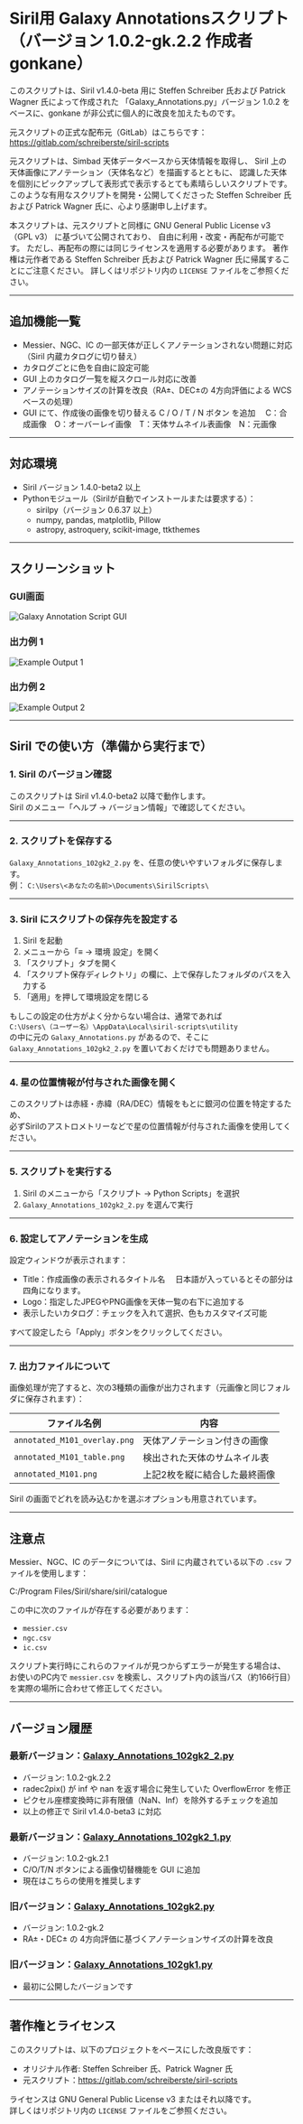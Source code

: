 # Siril用 Galaxy Annotationsスクリプト（バージョン 1.0.2-gk.2.2 作成者 gonkane）

このスクリプトは、Siril v1.4.0-beta 用に Steffen Schreiber 氏および Patrick Wagner 氏によって作成された
「Galaxy_Annotations.py」バージョン 1.0.2 をベースに、gonkane が非公式に個人的に改良を加えたものです。

元スクリプトの正式な配布元（GitLab）はこちらです：
<https://gitlab.com/schreiberste/siril-scripts>

元スクリプトは、Simbad 天体データベースから天体情報を取得し、
Siril 上の天体画像にアノテーション（天体名など）を描画するとともに、
認識した天体を個別にピックアップして表形式で表示するとても素晴らしいスクリプトです。
このような有用なスクリプトを開発・公開してくださった Steffen Schreiber 氏および Patrick Wagner 氏に、心より感謝申し上げます。

本スクリプトは、元スクリプトと同様に GNU General Public License v3（GPL v3） に基づいて公開されており、
自由に利用・改変・再配布が可能です。
ただし、再配布の際には同じライセンスを適用する必要があります。
著作権は元作者である Steffen Schreiber 氏および Patrick Wagner 氏に帰属することにご注意ください。
詳しくはリポジトリ内の `LICENSE` ファイルをご参照ください。

---

## 追加機能一覧

- Messier、NGC、IC の一部天体が正しくアノテーションされない問題に対応（Siril 内蔵カタログに切り替え）
- カタログごとに色を自由に設定可能
- GUI 上のカタログ一覧を縦スクロール対応に改善
- アノテーションサイズの計算を改良（RA±、DEC±の 4方向評価による WCS ベースの処理）
- GUI にて、作成後の画像を切り替える C / O / T / N ボタン を追加
　C：合成画像　O：オーバーレイ画像　T：天体サムネイル表画像　N：元画像

---

## 対応環境

- Siril バージョン 1.4.0-beta2 以上
- Pythonモジュール（Sirilが自動でインストールまたは要求する）：
  - sirilpy（バージョン 0.6.37 以上）
  - numpy, pandas, matplotlib, Pillow
  - astropy, astroquery, scikit-image, ttkthemes

---

## スクリーンショット

### GUI画面

![Galaxy Annotation Script GUI](images/102gk2_1/siril_gui_102gk2_1.jpg)

### 出力例 1

![Example Output 1](images/102gk2_2/sample1_102gk2_2.jpg)

### 出力例 2

![Example Output 2](images/102gk2_2/sample2_102gk2_2.jpg)

---

## Siril での使い方（準備から実行まで）

### 1. Siril のバージョン確認

このスクリプトは Siril v1.4.0-beta2 以降で動作します。  
Siril のメニュー「ヘルプ → バージョン情報」で確認してください。

---

### 2. スクリプトを保存する

`Galaxy_Annotations_102gk2_2.py` を、任意の使いやすいフォルダに保存します。  
例： `C:\Users\<あなたの名前>\Documents\SirilScripts\`

---

### 3. Siril にスクリプトの保存先を設定する

1. Siril を起動  
2. メニューから「≡ → 環境 設定」を開く  
3. 「スクリプト」タブを開く  
4. 「スクリプト保存ディレクトリ」の欄に、上で保存したフォルダのパスを入力する  
5. 「適用」を押して環境設定を閉じる  

もしこの設定の仕方がよく分からない場合は、通常であれば  
`C:\Users\（ユーザー名）\AppData\Local\siril-scripts\utility`  
の中に元の `Galaxy_Annotations.py` があるので、そこに `Galaxy_Annotations_102gk2_2.py` を置いておくだけでも問題ありません。

---

### 4. 星の位置情報が付与された画像を開く

このスクリプトは赤経・赤緯（RA/DEC）情報をもとに銀河の位置を特定するため、  
必ずSirilのアストロメトリーなどで星の位置情報が付与された画像を使用してください。

---

### 5. スクリプトを実行する

1. Siril のメニューから「スクリプト → Python Scripts」を選択  
2. `Galaxy_Annotations_102gk2_2.py` を選んで実行  

---

### 6. 設定してアノテーションを生成

設定ウィンドウが表示されます：

- Title：作成画像の表示されるタイトル名
　日本語が入っているとその部分は四角になります。
- Logo：指定したJPEGやPNG画像を天体一覧の右下に追加する
- 表示したいカタログ：チェックを入れて選択、色もカスタマイズ可能

すべて設定したら「Apply」ボタンをクリックしてください。

---

### 7. 出力ファイルについて

画像処理が完了すると、次の3種類の画像が出力されます（元画像と同じフォルダに保存されます）：

| ファイル名例                  | 内容                             |
|------------------------------|----------------------------------|
| `annotated_M101_overlay.png` | 天体アノテーション付きの画像     |
| `annotated_M101_table.png`   | 検出された天体のサムネイル表     |
| `annotated_M101.png`         | 上記2枚を縦に結合した最終画像     |

Siril の画面でどれを読み込むかを選ぶオプションも用意されています。

---

## 注意点

Messier、NGC、IC のデータについては、Siril に内蔵されている以下の `.csv` ファイルを使用します：

C:/Program Files/Siril/share/siril/catalogue


この中に次のファイルが存在する必要があります：

- `messier.csv`
- `ngc.csv`
- `ic.csv`

スクリプト実行時にこれらのファイルが見つからずエラーが発生する場合は、  
お使いのPC内で `messier.csv` を検索し、スクリプト内の該当パス（約166行目）を実際の場所に合わせて修正してください。

---

## バージョン履歴

### 最新バージョン：[Galaxy_Annotations_102gk2_2.py](Galaxy_Annotations_102gk2_2.py)
- バージョン: 1.0.2-gk.2.2
- radec2pix() が inf や nan を返す場合に発生していた OverflowError を修正
- ピクセル座標変換時に非有限値（NaN、Inf）を除外するチェックを追加
- 以上の修正で Siril v1.4.0-beta3 に対応

### 最新バージョン：[Galaxy_Annotations_102gk2_1.py](Galaxy_Annotations_102gk2_1.py)
- バージョン: 1.0.2-gk.2.1
- C/O/T/N ボタンによる画像切替機能を GUI に追加
- 現在はこちらの使用を推奨します

### 旧バージョン：[Galaxy_Annotations_102gk2.py](Galaxy_Annotations_102gk2.py)
- バージョン: 1.0.2-gk.2  
- RA±・DEC± の 4方向評価に基づくアノテーションサイズの計算を改良

### 旧バージョン：[Galaxy_Annotations_102gk1.py](Galaxy_Annotations_102gk1.py)
- 最初に公開したバージョンです

---

## 著作権とライセンス

このスクリプトは、以下のプロジェクトをベースにした改良版です：

- オリジナル作者: Steffen Schreiber 氏、Patrick Wagner 氏  
- 元スクリプト：<https://gitlab.com/schreiberste/siril-scripts>

ライセンスは GNU General Public License v3 またはそれ以降です。  
詳しくはリポジトリ内の `LICENSE` ファイルをご参照ください。
